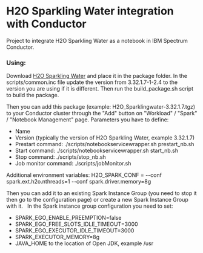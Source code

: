 # H2O Sparkling Water integration with Conductor

Project to integrate H2O Sparkling Water as a notebook in IBM Spectrum Conductor.

### Using:
Download [H2O Sparkling Water](https://www.h2o.ai/download) and place it in the package folder. In the scripts/common.inc file update the version from 3.32.1.7-1-2.4 to the version you are using if it is different. Then run the build_package.sh script to build the package.

Then you can add this package (example: H2O_Sparklingwater-3.32.1.7.tgz) to your Conductor cluster through the "Add" button on "Workload" / "Spark" / "Notebook Management" page.
Parameters you have to define:
- Name
- Version (typically the version of H2O Sparkling Water, example 3.32.1.7)
- Prestart command: ./scripts/notebookservicewrapper.sh prestart_nb.sh
- Start command: ./scripts/notebookservicewrapper.sh start_nb.sh
- Stop command: ./scripts/stop_nb.sh
- Job monitor command: ./scripts/jobMonitor.sh

Additional environment variables: H2O_SPARK_CONF = --conf spark.ext.h2o.nthreads=1 --conf spark.driver.memory=8g

Then you can add it to an existing Spark Instance Group (you need to stop it then go to the configuration page) or create a new Spark Instance Group with it.
 
In the Spark instance group configuration you need to set:
- SPARK_EGO_ENABLE_PREEMPTION=false
- SPARK_EGO_FREE_SLOTS_IDLE_TIMEOUT=3000
- SPARK_EGO_EXECUTOR_IDLE_TIMEOUT=3000
- SPARK_EXECUTOR_MEMORY=8g
- JAVA_HOME to the location of Open JDK, example /usr

